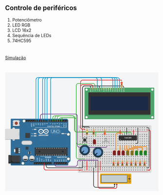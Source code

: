## Controle de periféricos

1. Potenciômetro
2. LED RGB
3. LCD 16x2
4. Sequência de LEDs
5. 74HC595

#

[Simulação](https://google.com)

#

![Resultado](https://github.com/MarcosKrul/sistemas-embarcados/blob/master/tmp/01.png)
